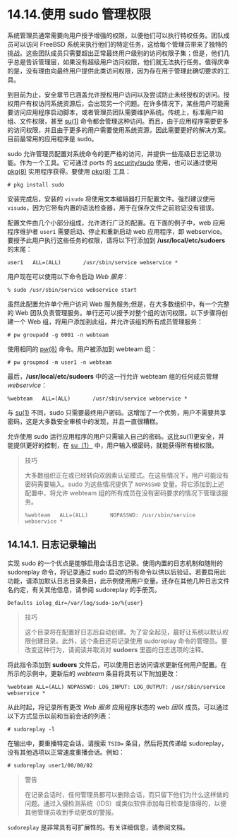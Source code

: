 # 14.14.使用 sudo 管理权限

系统管理员通常需要向用户授予增强的权限，以便他们可以执行特权任务。团队成员可以访问 FreeBSD 系统来执行他们的特定任务，这给每个管理员带来了独特的挑战。这些团队成员只需要超出正常最终用户级别的访问权限子集；但是，他们几乎总是告诉管理层，如果没有超级用户访问权限，他们就无法执行任务。值得庆幸的是，没有理由向最终用户提供此类访问权限，因为存在用于管理此确切要求的工具。

到目前为止，安全章节已涵盖允许授权用户访问以及尝试防止未经授权的访问。授权用户有权访问系统资源后，会出现另一个问题。在许多情况下，某些用户可能需要访问应用程序启动脚本，或者管理员团队需要维护系统。传统上，标准用户和组、文件权限，甚至 [su(1)](https://www.freebsd.org/cgi/man.cgi?query=su\&sektion=1\&format=html) 命令都会管理这种访问。而且，由于应用程序需要更多的访问权限，并且由于更多的用户需要使用系统资源，因此需要更好的解决方案。目前最常用的应用程序是 sudo。

sudo 允许管理员配置对系统命令的更严格的访问，并提供一些高级日志记录功能。作为一个工具。它可通过 ports 的 [security/sudo](https://cgit.freebsd.org/ports/tree/security/sudo/pkg-descr) 使用，也可以通过使用 [pkg(8)](https://www.freebsd.org/cgi/man.cgi?query=pkg\&sektion=8\&format=html) 实用程序获得。要使用 [pkg(8)](https://www.freebsd.org/cgi/man.cgi?query=pkg\&sektion=8\&format=html) 工具：

```
# pkg install sudo
```

安装完成后，安装的 `visudo` 将使用文本编辑器打开配置文件。强烈建议使用`visudo`，因为它带有内置的语法检查器，用于在保存文件之前验证没有错误。

配置文件由几个小部分组成，允许进行广泛的配置。在下面的例子中，web 应用程序维护者 `user1` 需要启动、停止和重新启动 web 应用程序，即 webservice。要授予此用户执行这些任务的权限，请将以下行添加到 **/usr/local/etc/sudoers** 的末尾：

```
user1   ALL=(ALL)       /usr/sbin/service webservice *
```

用户现在可以使用以下命令启动 _Web 服务_：

```
% sudo /usr/sbin/service webservice start
```

虽然此配置允许单个用户访问 Web 服务服务;但是，在大多数组织中，有一个完整的 Web 团队负责管理服务。单行还可以授予对整个组的访问权限。以下步骤将创建一个 Web 组，将用户添加到此组，并允许该组的所有成员管理服务：

```
# pw groupadd -g 6001 -n webteam
```

使用相同的 [pw(8)](https://www.freebsd.org/cgi/man.cgi?query=pw\&sektion=8\&format=html) 命令。用户被添加到 webteam 组：

```
# pw groupmod -m user1 -n webteam
```

最后，**/usr/local/etc/sudoers** 中的这一行允许 webteam 组的任何成员管理 _webservice_：

```
%webteam   ALL=(ALL)       /usr/sbin/service webservice *
```

与 [su(1)](https://www.freebsd.org/cgi/man.cgi?query=su\&sektion=1\&format=html) 不同，sudo 只需要最终用户密码。这增加了一个优势，用户不需要共享密码，这是大多数安全审核中的发现，并且一直很糟糕。

允许使用 sudo 运行应用程序的用户只需输入自己的密码。这比su(1)更安全，并能提供更好的控制，在 [su（1）](https://www.freebsd.org/cgi/man.cgi?query=su\&sektion=1\&format=html) 中，用户输入根密码，就能获得所有根权限。

>技巧 
>
> 大多数组织正在或已经转向双因素认证模式。在这些情况下，用户可能没有密码需要输入。sudo 为这些情况提供了 `NOPASSWD` 变量。将它添加到上述配置中，将允许 webteam 组的所有成员在没有密码要求的情况下管理该服务。
>
>```
>%webteam   ALL=(ALL)       NOPASSWD: /usr/sbin/service webservice *
>```

## 14.14.1. 日志记录输出

实现 sudo 的一个优点是能够启用会话日志记录。使用内置的日志机制和随附的 sudoreplay 命令，将记录通过 sudo 启动的所有命令以供以后验证。若要启用此功能，请添加默认日志目录条目，此示例使用用户变量。还存在其他几种日志文件名约定，有关其他信息，请参阅 sudoreplay 的手册页。

```
Defaults iolog_dir=/var/log/sudo-io/%{user}
```

>技巧                                                        
>
>这个目录将在配置好日志后自动创建。为了安全起见，最好让系统以默认权限创建目录。此外，这个条目还将记录使用 sudoreplay 命令的管理员。要改变这种行为，请阅读并取消对 **sudoers** 里面的日志选项的注释。

将此指令添加到 **sudoers** 文件后，可以使用日志访问请求更新任何用户配置。在所示的示例中，更新后的 _webteam_ 条目将具有以下附加更改：

```
%webteam ALL=(ALL) NOPASSWD: LOG_INPUT: LOG_OUTPUT: /usr/sbin/service webservice *
```

从此时起，将记录所有更改 _Web 服务_ 应用程序状态的 web _团队_ 成员。可以通过以下方式显示以前和当前会话的列表：

```
# sudoreplay -l
```

在输出中，要重播特定会话，请搜索 `TSID=` 条目，然后将其传递给 sudoreplay，没有其他选项以正常速度重播会话。例如：

```
# sudoreplay user1/00/00/02
```

>警告
>
>在记录会话时，任何管理员都可以删除会话，而只留下他们为什么这样做的问题。通过入侵检测系统（IDS）或类似软件添加每日检查是值得的，以便其他管理员收到手动更改的警报。

`sudoreplay` 是非常具有可扩展性的。有关详细信息，请参阅文档。
